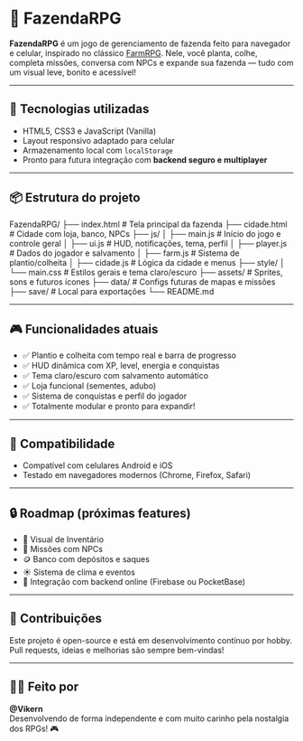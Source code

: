 # 🌾 FazendaRPG

**FazendaRPG** é um jogo de gerenciamento de fazenda feito para navegador e celular, inspirado no clássico [FarmRPG](https://farmrpg.com/). Nele, você planta, colhe, completa missões, conversa com NPCs e expande sua fazenda — tudo com um visual leve, bonito e acessível!

---

## 🚀 Tecnologias utilizadas

- HTML5, CSS3 e JavaScript (Vanilla)
- Layout responsivo adaptado para celular
- Armazenamento local com `localStorage`
- Pronto para futura integração com **backend seguro e multiplayer**

---

## 📦 Estrutura do projeto

FazendaRPG/
├── index.html # Tela principal da fazenda
├── cidade.html # Cidade com loja, banco, NPCs
├── js/
│ ├── main.js # Início do jogo e controle geral
│ ├── ui.js # HUD, notificações, tema, perfil
│ ├── player.js # Dados do jogador e salvamento
│ ├── farm.js # Sistema de plantio/colheita
│ ├── cidade.js # Lógica da cidade e menus
├── style/
│ └── main.css # Estilos gerais e tema claro/escuro
├── assets/ # Sprites, sons e futuros ícones
├── data/ # Configs futuras de mapas e missões
├── save/ # Local para exportações
└── README.md


---

## 🎮 Funcionalidades atuais

- ✅ Plantio e colheita com tempo real e barra de progresso
- ✅ HUD dinâmica com XP, level, energia e conquistas
- ✅ Tema claro/escuro com salvamento automático
- ✅ Loja funcional (sementes, adubo)
- ✅ Sistema de conquistas e perfil do jogador
- ✅ Totalmente modular e pronto para expandir!

---

## 📱 Compatibilidade

- Compatível com celulares Android e iOS
- Testado em navegadores modernos (Chrome, Firefox, Safari)

---

## 🔒 Roadmap (próximas features)

- 🎒 Visual de Inventário
- 🧙 Missões com NPCs
- 🪙 Banco com depósitos e saques
- ☀️ Sistema de clima e eventos
- 📡 Integração com backend online (Firebase ou PocketBase)

---

## 🤝 Contribuições

Este projeto é open-source e está em desenvolvimento contínuo por hobby. Pull requests, ideias e melhorias são sempre bem-vindas!

---

## 👨‍🌾 Feito por

**@Vikern**  
Desenvolvendo de forma independente e com muito carinho pela nostalgia dos RPGs! 🎮
